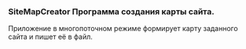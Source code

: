 ### SiteMapCreator Программа создания карты сайта.
Приложение в многопоточном режиме формирует карту заданного сайта и пишет её в файл.
